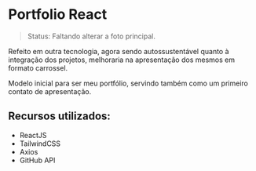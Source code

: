 # Portfolio React
> Status: Faltando alterar a foto principal.

<p>Refeito em outra tecnologia, agora sendo autossustentável quanto à integração dos projetos, melhoraria na apresentação dos mesmos em formato carrossel.</p>

<p>Modelo inicial para ser meu portfólio, servindo também como um primeiro contato de apresentação.</p>

## Recursos utilizados:

<ul>
  <li>ReactJS</li>
  <li>TailwindCSS</li>
  <li>Axios</li>
  <li>GitHub API</li>
</ul>